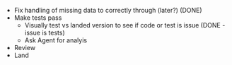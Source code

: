 * Fix handling of missing data to correctly through (later?) (DONE)
* Make tests pass
  * Visually test vs landed version to see if code or test is issue (DONE - issue is tests)
  * Ask Agent for analyis
* Review
* Land